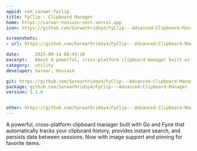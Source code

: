 ```yaml
---
appid: com.sarwar.fyclip
title: FyClip - Clipboard Manager
home: https://sarwar-hossain-vert.vercel.app
icon: https://github.com/Sarwarhridoy4/FyClip---Advanced-Clipboard-Manager/blob/production/icon.png?raw=true

screenshots:
- url: https://github.com/Sarwarhridoy4/FyClip---Advanced-Clipboard-Manager/blob/production/screenshot.png?raw=true

date:      2025-09-14 08:43:10
excerpt:   About A powerful, cross-platform clipboard manager built with Go and Fyne.
category:  utility
developer: Sarwar, Hossain

git: https://github.com/Sarwarhridoy4/FyClip---Advanced-Clipboard-Manager
package: github.com/Sarwarhridoy4/FyClip---Advanced-Clipboard-Manager
version: 1.1.0


other: https://github.com/Sarwarhridoy4/FyClip---Advanced-Clipboard-Manager/releases/tag/1.3.0
---
```


A powerful, cross-platform clipboard manager built with Go and Fyne that automatically tracks your clipboard history, provides instant search, and persists data between sessions. Now with image support and pinning for favorite items.
